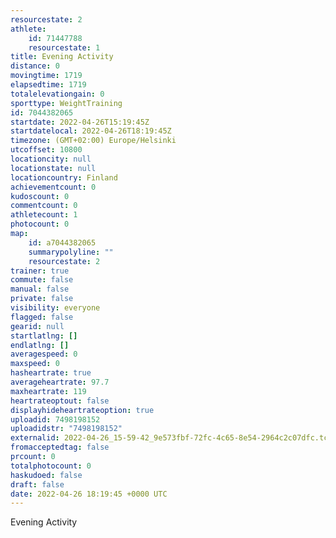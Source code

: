 ```yaml
---
resourcestate: 2
athlete:
    id: 71447788
    resourcestate: 1
title: Evening Activity
distance: 0
movingtime: 1719
elapsedtime: 1719
totalelevationgain: 0
sporttype: WeightTraining
id: 7044382065
startdate: 2022-04-26T15:19:45Z
startdatelocal: 2022-04-26T18:19:45Z
timezone: (GMT+02:00) Europe/Helsinki
utcoffset: 10800
locationcity: null
locationstate: null
locationcountry: Finland
achievementcount: 0
kudoscount: 0
commentcount: 0
athletecount: 1
photocount: 0
map:
    id: a7044382065
    summarypolyline: ""
    resourcestate: 2
trainer: true
commute: false
manual: false
private: false
visibility: everyone
flagged: false
gearid: null
startlatlng: []
endlatlng: []
averagespeed: 0
maxspeed: 0
hasheartrate: true
averageheartrate: 97.7
maxheartrate: 119
heartrateoptout: false
displayhideheartrateoption: true
uploadid: 7498198152
uploadidstr: "7498198152"
externalid: 2022-04-26_15-59-42_9e573fbf-72fc-4c65-8e54-2964c2c07dfc.tcx
fromacceptedtag: false
prcount: 0
totalphotocount: 0
haskudoed: false
draft: false
date: 2022-04-26 18:19:45 +0000 UTC
---
```

Evening Activity